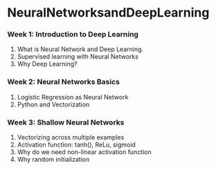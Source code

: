 # NeuralNetworksandDeepLearning

### Week 1: Introduction to Deep Learning
1. What is Neural Network and Deep Learning. 
2. Supervised learning with Neural Networks
3. Why Deep Learning?

### Week 2: Neural Networks Basics
1. Logistic Regression as Neural Network
2. Python and Vectorization

### Week 3: Shallow Neural Networks
1. Vectorizing across multiple examples
2. Activation function: tanh(), ReLu, sigmoid
3. Why do we need non-linear activation function
4. Why random initialization
